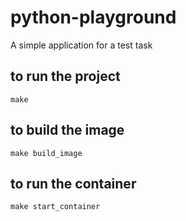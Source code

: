 # python-playground
A  simple application for a test task

## to run the project
```shell
make
```

## to build the image
```shell
make build_image
```

## to run the container
```shell
make start_container
```
